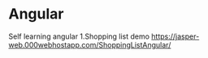 # Angular
Self learning angular
1.Shopping list demo
  https://jasper-web.000webhostapp.com/ShoppingListAngular/
